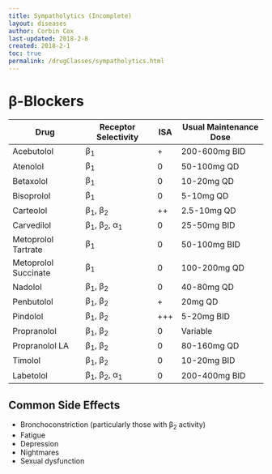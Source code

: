 ```yaml
---
title: Sympatholytics (Incomplete)
layout: diseases
author: Corbin Cox
last-updated: 2018-2-8
created: 2018-2-1
toc: true
permalink: /drugClasses/sympatholytics.html
---
```


# &beta;-Blockers

| Drug                 | Receptor Selectivity                     | ISA  | Usual Maintenance Dose |
| -------------------- | ---------------------------------------- | ---- | ---------------------- |
| Acebutolol           | &beta;<sub>1</sub>                       | +    | 200-600mg BID          |
| Atenolol             | &beta;<sub>1</sub>                       | 0    | 50-100mg QD            |
| Betaxolol            | &beta;<sub>1</sub>                       | 0    | 10-20mg QD             |
| Bisoprolol           | &beta;<sub>1</sub>                       | 0    | 5-10mg QD              |
| Carteolol            | &beta;<sub>1</sub>, &beta;<sub>2</sub>   | ++   | 2.5-10mg QD            |
| Carvedilol           | &beta;<sub>1</sub>, &beta;<sub>2</sub>, &alpha;<sub>1</sub> | 0    | 25-50mg BID            |
| Metoprolol  Tartrate | &beta;<sub>1</sub>                       | 0    | 50-100mg BID           |
| Metoprolol Succinate | &beta;<sub>1</sub>                       | 0    | 100-200mg QD           |
| Nadolol              | &beta;<sub>1</sub>, &beta;<sub>2</sub>   | 0    | 40-80mg QD             |
| Penbutolol           | &beta;<sub>1</sub>, &beta;<sub>2</sub>   | +    | 20mg QD                |
| Pindolol             | &beta;<sub>1</sub>, &beta;<sub>2</sub>   | +++  | 5-20mg BID             |
| Propranolol          | &beta;<sub>1</sub>, &beta;<sub>2</sub>   | 0    | Variable               |
| Propranolol LA       | &beta;<sub>1</sub>, &beta;<sub>2</sub>   | 0    | 80-160mg QD            |
| Timolol              | &beta;<sub>1</sub>, &beta;<sub>2</sub>   | 0    | 10-20mg BID            |
| Labetolol            | &beta;<sub>1</sub>, &beta;<sub>2</sub>, &alpha;<sub>1</sub> | 0    | 200-400mg BID          |

## Common Side Effects

* Bronchoconstriction (particularly those with &beta;<sub>2</sub> activity)
* Fatigue
* Depression
* Nightmares
* Sexual dysfunction